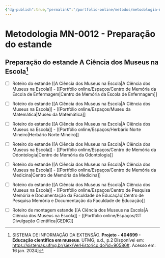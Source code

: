 ```yaml
---
{"dg-publish":true,"permalink":"/portfolio-online/metodos/metodologia-mn-0012-preparacao-do-estande/","tags":["💼/🎯/🛠️"],"created":"2024-02-05T11:59:49.042-03:00","updated":"2024-02-10T15:28:43.173-03:00"}
---
```



# Metodologia MN-0012 - Preparação do estande

## Preparação do estande A Ciência dos Museus na Escola[^1]  
[^1]:SISTEMA DE INFORMAÇÃO DA EXTENSÃO. **Projeto - 404699 - Educação científica em museus**. UFMG, s.d., p.2 Disponível em: <https://sistemas.ufmg.br/siex/VerHistorico.do?id=90586#>. Acesso em: 16 jan. 2024]

- [ ] Roteiro do estande [[A Ciência dos Museus na Escola\|A Ciência dos Museus na Escola]] - [[Portfólio online/Espaços/Centro de Memória da Escola de Enfermagem\|Centro de Memória da Escola de Enfermagem]]
- [ ] Roteiro do estande [[A Ciência dos Museus na Escola\|A Ciência dos Museus na Escola]] - [[Portfólio online/Espaços/Museu da Matemática\|Museu da Matemática]]
- [ ] Roteiro do estande [[A Ciência dos Museus na Escola\|A Ciência dos Museus na Escola]] - [[Portfólio online/Espaços/Herbário Norte Mineiro\|Herbário Norte Mineiro]]
- [ ] Roteiro do estande [[A Ciência dos Museus na Escola\|A Ciência dos Museus na Escola]] - [[Portfólio online/Espaços/Centro de Memória da Odontologia\|Centro de Memória da Odontologia]]
 - [ ] Roteiro do estande [[A Ciência dos Museus na Escola\|A Ciência dos Museus na Escola]] - [[Portfólio online/Espaços/Centro de Memória da Medicina\|Centro de Memória da Medicina]]
- [ ] Roteiro do estande [[A Ciência dos Museus na Escola\|A Ciência dos Museus na Escola]] - [[Portfólio online/Espaços/Centro de Pesquisa Memória e Documentação da Faculdade de Educação\|Centro de Pesquisa Memória e Documentação da Faculdade de Educação]]
- [ ] Roteiro de montagem estande [[A Ciência dos Museus na Escola\|A Ciência dos Museus na Escola]] - [[Portfólio online/Espaços/GT Divulgação Científica\|GEDIC]]

